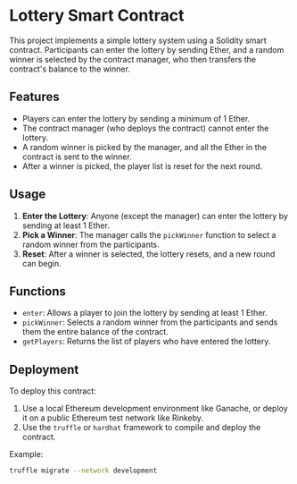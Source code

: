 # Lottery Smart Contract

This project implements a simple lottery system using a Solidity smart contract. Participants can enter the lottery by sending Ether, and a random winner is selected by the contract manager, who then transfers the contract's balance to the winner.

## Features
- Players can enter the lottery by sending a minimum of 1 Ether.
- The contract manager (who deploys the contract) cannot enter the lottery.
- A random winner is picked by the manager, and all the Ether in the contract is sent to the winner.
- After a winner is picked, the player list is reset for the next round.

## Usage

1. **Enter the Lottery**: Anyone (except the manager) can enter the lottery by sending at least 1 Ether.
2. **Pick a Winner**: The manager calls the `pickWinner` function to select a random winner from the participants.
3. **Reset**: After a winner is selected, the lottery resets, and a new round can begin.

## Functions
- `enter`: Allows a player to join the lottery by sending at least 1 Ether.
- `pickWinner`: Selects a random winner from the participants and sends them the entire balance of the contract.
- `getPlayers`: Returns the list of players who have entered the lottery.

## Deployment

To deploy this contract:
1. Use a local Ethereum development environment like Ganache, or deploy it on a public Ethereum test network like Rinkeby.
2. Use the `truffle` or `hardhat` framework to compile and deploy the contract.

Example:
```bash
truffle migrate --network development
```
